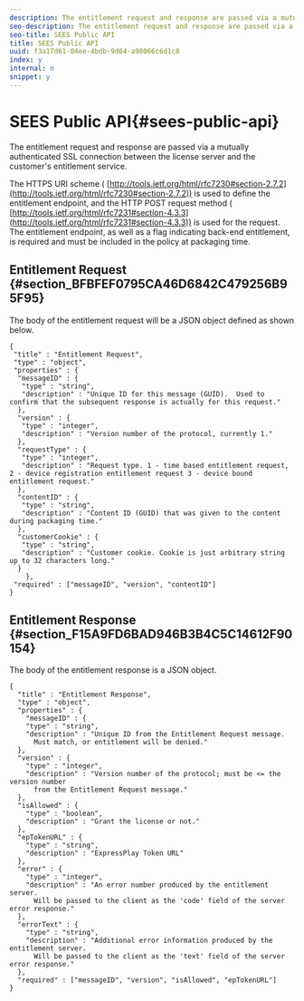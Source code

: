 ```yaml
---
description: The entitlement request and response are passed via a mutually authenticated SSL connection between the license server and the customer's entitlement service.
seo-description: The entitlement request and response are passed via a mutually authenticated SSL connection between the license server and the customer's entitlement service.
seo-title: SEES Public API
title: SEES Public API
uuid: f3a17d61-04ee-4bdb-9d64-a98066c6d1c8
index: y
internal: n
snippet: y
---
```


# SEES Public API{#sees-public-api}

The entitlement request and response are passed via a mutually authenticated SSL connection between the license server and the customer's entitlement service.

The HTTPS URI scheme ( [http://tools.ietf.org/html/rfc7230#section-2.7.2](http://tools.ietf.org/html/rfc7230#section-2.7.2)) is used to define the entitlement endpoint, and the HTTP POST request method ( [http://tools.ietf.org/html/rfc7231#section-4.3.3](http://tools.ietf.org/html/rfc7231#section-4.3.3)) is used for the request. The entitlement endpoint, as well as a flag indicating back-end entitlement, is required and must be included in the policy at packaging time.

## Entitlement Request {#section_BFBFEF0795CA46D6842C479256B95F95}

The body of the entitlement request will be a JSON object defined as shown below.

```
{ 
 "title" : "Entitlement Request", 
 "type" : "object", 
 "properties" : { 
  "messageID" : { 
   "type" : "string", 
   "description" : "Unique ID for this message (GUID).  Used to confirm that the subsequent response is actually for this request." 
  }, 
  "version" : { 
   "type" : "integer", 
   "description" : "Version number of the protocol, currently 1." 
  }, 
  "requestType" : { 
   "type" : "integer", 
   "description" : "Request type. 1 - time based entitlement request, 2 - device registration entitlement request 3 - device bound entitlement request." 
  }, 
  "contentID" : { 
   "type" : "string", 
   "description" : "Content ID (GUID) that was given to the content during packaging time." 
  }, 
  "customerCookie" : { 
   "type" : "string", 
   "description" : "Customer cookie. Cookie is just arbitrary string up to 32 characters long." 
  } 
    }, 
 "required" : ["messageID", "version", "contentID"] 
}
```

## Entitlement Response {#section_F15A9FD6BAD946B3B4C5C14612F90154}

The body of the entitlement response is a JSON object.

```
{ 
  "title" : "Entitlement Response", 
  "type" : "object", 
  "properties" : { 
    "messageID" : { 
    "type" : "string", 
    "description" : "Unique ID from the Entitlement Request message.   
      Must match, or entitlement will be denied." 
  }, 
  "version" : { 
    "type" : "integer", 
    "description" : "Version number of the protocol; must be <= the version number  
      from the Entitlement Request message." 
  }, 
  "isAllowed" : { 
    "type" : "boolean", 
    "description" : "Grant the license or not." 
  }, 
  "epTokenURL" : { 
    "type" : "string", 
    "description" : "ExpressPlay Token URL" 
  }, 
  "error" : { 
    "type" : "integer", 
    "description" : "An error number produced by the entitlement server.  
      Will be passed to the client as the 'code' field of the server error response." 
  }, 
  "errorText" : { 
    "type" : "string", 
    "description" : "Additional error information produced by the entitlement server.  
      Will be passed to the client as the 'text' field of the server error response." 
  }, 
  "required" : ["messageID", "version", "isAllowed", "epTokenURL"] 
}
```

